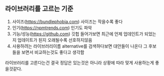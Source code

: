 ## 라이브러리를 고르는 기준

1. 사이즈(https://bundlephobia.com) 사이즈는 작을수록 좋다
2. 인기(https://npmtrends.com) 인기도 파악
3. 기능/성능(https://github.com) 깃헙 들어가보면 최근에 언제 업데인트가 되었는지 업데이트가 된지 오래될수록 선호하지않음
4. 사용하려는 라이브러리이름 alternative를 검색하다보면 대안들이 나온다 그 후보들을 보면서 비교하는것도 좋다고 생각함

라이브러리를 고른다는건 결국 정답은 있는것은 아니라 상황에 따라 맞게 사용하는게 좋을것같다.